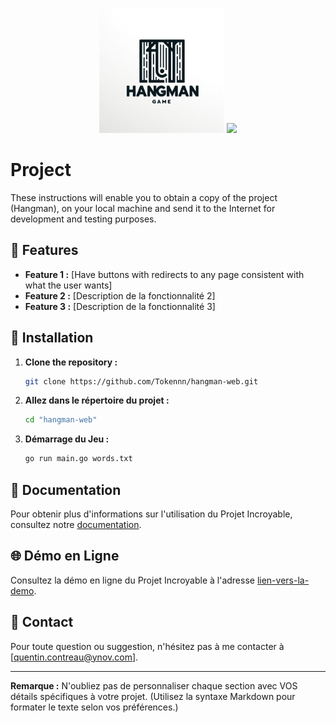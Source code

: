 <p align="center">
  <img src="/static/okay.jpg"  width="200">
  <img src="/static/kick-chair-hang-self.gif witdth="100">
</p>

# Project

These instructions will enable you to obtain a copy of the project (Hangman), on your local machine and send it to the Internet for development and testing purposes.

## 🌟 Features

- **Feature 1 :** [Have buttons with redirects to any page consistent with what the user wants]
- **Feature 2 :** [Description de la fonctionnalité 2]
- **Feature 3 :** [Description de la fonctionnalité 3]

## 🚀 Installation

1. **Clone the repository :**
    ```bash
    git clone https://github.com/Tokennn/hangman-web.git
    ```

2. **Allez dans le répertoire du projet :**
    ```bash
    cd "hangman-web"
    ```

3. **Démarrage du Jeu :**
    ```bash
    go run main.go words.txt
    ```

## 📖 Documentation

Pour obtenir plus d'informations sur l'utilisation du Projet Incroyable, consultez notre [documentation](lien-vers-la-doc).

## 🌐 Démo en Ligne

Consultez la démo en ligne du Projet Incroyable à l'adresse [lien-vers-la-demo](lien-vers-la-demo).


## 📧 Contact

Pour toute question ou suggestion, n'hésitez pas à me contacter à [quentin.contreau@ynov.com].

---

**Remarque :** N'oubliez pas de personnaliser chaque section avec VOS détails spécifiques à votre projet. (Utilisez la syntaxe Markdown pour formater le texte selon vos préférences.)

